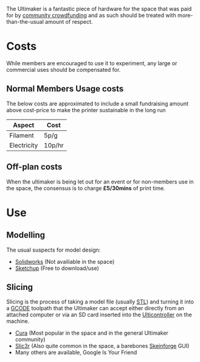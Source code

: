 The Ultimaker is a fantastic piece of hardware for the space that was paid for by [community crowdfunding](http://www.sponsume.com/project/farset-labs-3d-printer) and as such should be treated with more-than-the-usual amount of respect.

Costs
=====

While members are encouraged to use it to experiment, any large or commercial uses should be compensated for.

Normal Members Usage costs
--------------------------

The below costs are approximated to include a small fundraising amount above cost-price to make the printer sustainable in the long run

|Aspect|Cost|
|------|----|
|Filament|5p/g|
|Electricity|10p/hr|

Off-plan costs
--------------

When the ultimaker is being let out for an event or for non-members use in the space, the consensus is to charge **£5/30mins** of print time.

Use
===

Modelling
---------

The usual suspects for model design:

-   [Solidworks](http://www.solidworks.co.uk/) (Not availiable in the space)
-   [Sketchup](http://www.sketchup.com/intl/en/product/gsu.html) (Free to download/use)

Slicing
-------

Slicing is the process of taking a model file (usually [STL](http://en.wikipedia.org/wiki/STL_(file_format))) and turning it into a [GCODE](http://en.wikipedia.org/wiki/Gcode) toolpath that the Ultimaker can accept either directly from an attached computer or via an SD card inserted into the [Ulticontroller](https://shop.ultimaker.com/en/parts-and-upgrades/ulticontroller-ultipanel.html) on the machine.

-   [Cura](http://wiki.ultimaker.com/Cura) (Most popular in the space and in the general Ultimaker community)
-   [Slic3r](http://slic3r.org/) (Also quite common in the space, a barebones [Skeinforge](http://fabmetheus.crsndoo.com/) GUI)
-   Many others are available, Google Is Your Friend

